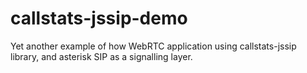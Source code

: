 # callstats-jssip-demo
Yet another example of how WebRTC application using callstats-jssip library, and asterisk SIP as a signalling layer.

